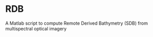 # RDB
A Matlab script to compute Remote Derived Bathymetry (SDB) from multispectral optical imagery
